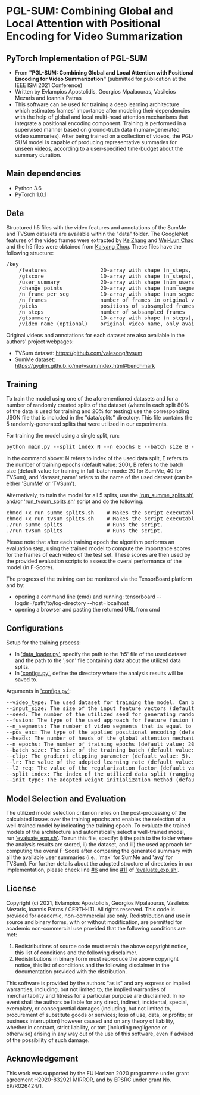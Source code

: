 # PGL-SUM: Combining Global and Local Attention with Positional Encoding for Video Summarization

## PyTorch Implementation of PGL-SUM
- From **"PGL-SUM: Combining Global and Local Attention with Positional Encoding for Video Summarization"** (submitted for publication at the IEEE ISM 2021 Conference)
- Written by Evlampios Apostolidis, Georgios Mpalaouras, Vasileios Mezaris and Ioannis Patras
- This software can be used for training a deep learning architecture which estimates frames' importance after modeling their dependencies with the help of global and local multi-head attention mechanisms that integrate a positional encoding component. Training is performed in a supervised manner based on ground-truth data (human-generated video summaries). After being trained on a collection of videos, the PGL-SUM model is capable of producing representative summaries for unseen videos, according to a user-specified time-budget about the summary duration.

## Main dependencies
- Python  3.6
- PyTorch 1.0.1

## Data
Structured h5 files with the video features and annotations of the SumMe and TVSum datasets are available within the "data" folder. The GoogleNet features of the video frames were extracted by [Ke Zhang](https://github.com/kezhang-cs) and [Wei-Lun Chao](https://github.com/pujols) and the h5 files were obtained from [Kaiyang Zhou](https://github.com/KaiyangZhou/pytorch-vsumm-reinforce). These files have the following structure:
<pre>
/key
    /features                 2D-array with shape (n_steps, feature-dimension)
    /gtscore                  1D-array with shape (n_steps), stores ground truth improtance score (used for training, e.g. regression loss)
    /user_summary             2D-array with shape (num_users, n_frames), each row is a binary vector (used for test)
    /change_points            2D-array with shape (num_segments, 2), each row stores indices of a segment
    /n_frame_per_seg          1D-array with shape (num_segments), indicates number of frames in each segment
    /n_frames                 number of frames in original video
    /picks                    positions of subsampled frames in original video
    /n_steps                  number of subsampled frames
    /gtsummary                1D-array with shape (n_steps), ground truth summary provided by user (used for training, e.g. maximum likelihood)
    /video_name (optional)    original video name, only available for SumMe dataset
</pre>
Original videos and annotations for each dataset are also available in the authors' project webpages:
- TVSum dataset: https://github.com/yalesong/tvsum
- SumMe dataset: https://gyglim.github.io/me/vsum/index.html#benchmark

## Training
To train the model using one of the aforementioned datasets and for a number of randomly created splits of the dataset (where in each split 80% of the data is used for training and 20% for testing) use the corresponding JSON file that is included in the "data/splits" directory. This file contains the 5 randomly-generated splits that were utilized in our experiments.

For training the model using a single split, run:
<pre>
python main.py --split_index N --n_epochs E --batch_size B --video_type 'dataset_name'
</pre>
In the command above: N refers to index of the used data split, E refers to the number of training epochs (default value: 200), B refers to the batch size (default value for training in full-batch mode: 20 for SumMe, 40 for TVSum), and 'dataset_name' refers to the name of the used dataset (can be either 'SumMe' or 'TVSum').

Alternatively, to train the model for all 5 splits, use the ['run_summe_splits.sh'](https://github.com/e-apostolidis/PGL-SUM/blob/master/model/run_summe_splits.sh) and/or ['run_tvsum_splits.sh'](https://github.com/e-apostolidis/PGL-SUM/blob/master/model/run_tvsum_splits.sh) script and do the following:
<pre>
chmod +x run_summe_splits.sh    # Makes the script executable.
chmod +x run_tvsum_splits.sh    # Makes the script executable.
./run_summe_splits              # Runs the script. 
./run_tvsum_splits              # Runs the script.  
</pre>
Please note that after each training epoch the algorithm performs an evaluation step, using the trained model to compute the importance scores for the frames of each video of the test set. These scores are then used by the provided evaluation scripts to assess the overal performance of the model (in F-Score).

The progress of the training can be monitored via the TensorBoard platform and by:
- opening a command line (cmd) and running: tensorboard --logdir=/path/to/log-directory --host=localhost
- opening a browser and pasting the returned URL from cmd

## Configurations
Setup for the training process:

- In ['data_loader.py'](https://github.com/e-apostolidis/PGL-SUM/blob/master/model/data_loader.py), specify the path to the 'h5' file of the used dataset and the path to the 'json' file containing data about the utilized data splits.
- In ['configs.py'](https://github.com/e-apostolidis/PGL-SUM/blob/master/model/configs.py), define the directory where the analysis results will be saved to.
    
Arguments in ['configs.py'](https://github.com/e-apostolidis/PGL-SUM/blob/master/model/configs.py): 
<pre>
--video_type: The used dataset for training the model. Can be either 'SumMe' or 'TVSum'.
--input_size: The size of the input feature vectors (default value: 1024 for GoogLeNet features).
--seed: The number of the utilized seed for generating random weights during the network's initialization (default value: 12345).
--fusion: The type of the used approach for feature fusion (default option: "add"; other options: "mult", "avg" and "max").
--n_segments: The number of video segments that is equal to the number of local attention mechanisms (default value: 4).
--pos_enc: The type of the applied positional encoding (default option: "absolute"; other options: "relative" and "none").
--heads: The number of heads of the global attention mechanism (default value: 4).
--n_epochs: The number of training epochs (default value: 200).
--batch_size: The size of the training batch (default value: 20 for SumMe and 40 for TVSum).
--clip: The gradient clipping parameter (default value: 5).
--lr: The value of the adopted learning rate (default value: 5e-5).
--l2_req: The value of the regularization factor (default value: 1e-5)
--split_index: The index of the utilized data split (ranging between 0 and 4 in our experiments).
--init_type: The adopted weight initialization method (default option: 'xavier'; other options: 'normal', 'kaiming' and 'orthogonal')
</pre>

## Model Selection and Evaluation 
The utilized model selection criterion relies on the post-processing of the calculated losses over the training epochs and enables the selection of a well-trained model by indicating the training epoch. To evaluate the trained models of the architecture and automatically select a well-trained model, run ['evaluate_exp.sh'](https://github.com/e-apostolidis/PGL-SUM/blob/main/evaluation/evaluate_exp.sh). To run this file, specify: i) the path to the folder where the analysis results are stored, ii) the dataset, and iii) the used approach for computing the overal F-Score after comparing the generated summary with all the available user summaries (i.e., 'max' for SumMe and 'avg' for TVSum). For further details about the adopted structure of directories in our implementation, please check line [#6](https://github.com/e-apostolidis/PGL-SUM/blob/master/evaluation/evaluate_exp.sh#L6) and line [#11](https://github.com/e-apostolidis/PGL-SUM/blob/master/evaluation/evaluate_exp.sh#L11) of ['evaluate_exp.sh'](https://github.com/e-apostolidis/PGL-SUM/blob/master/evaluation/evaluate_exp.sh).

## License
Copyright (c) 2021, Evlampios Apostolidis, Georgios Mpalaouras, Vasileios Mezaris, Ioannis Patras / CERTH-ITI. All rights reserved. This code is provided for academic, non-commercial use only. Redistribution and use in source and binary forms, with or without modification, are permitted for academic non-commercial use provided that the following conditions are met:

1. Redistributions of source code must retain the above copyright notice, this list of conditions and the following disclaimer.
2. Redistributions in binary form must reproduce the above copyright notice, this list of conditions and the following disclaimer in the documentation provided with the distribution.

This software is provided by the authors "as is" and any express or implied warranties, including, but not limited to, the implied warranties of merchantability and fitness for a particular purpose are disclaimed. In no event shall the authors be liable for any direct, indirect, incidental, special, exemplary, or consequential damages (including, but not limited to, procurement of substitute goods or services; loss of use, data, or profits; or business interruption) however caused and on any theory of liability, whether in contract, strict liability, or tort (including negligence or otherwise) arising in any way out of the use of this software, even if advised of the possibility of such damage.

## Acknowledgement
This work was supported by the EU Horizon 2020 programme under grant agreement H2020-832921 MIRROR, and by EPSRC under grant No. EP/R026424/1.
